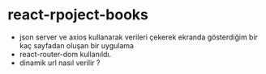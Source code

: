 # react-rpoject-books

- json server ve axios kullanarak verileri çekerek ekranda gösterdiğim bir kaç sayfadan oluşan bir uygulama
- react-router-dom kullanıldı.
- dinamik url nasıl verilir ?
